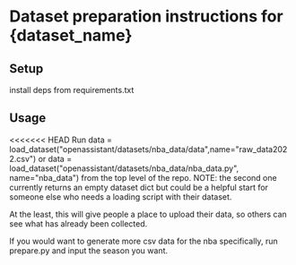 # Dataset preparation instructions for {dataset_name}

## Setup

install deps from requirements.txt

## Usage

<<<<<<< HEAD
Run 
    data = load_dataset("openassistant/datasets/nba_data/data",name="raw_data2022.csv") 
or
    data = load_dataset("openassistant/datasets/nba_data/nba_data.py", name="nba_data")
from the top level of the repo.
NOTE: the second one currently returns an empty dataset dict but could be a helpful start for someone else who needs a loading script with their dataset.

At the least, this will give people a place to upload their data, so others can see what has already been collected.

If you would want to generate more csv data for the nba specifically, run prepare.py and input the season you want.